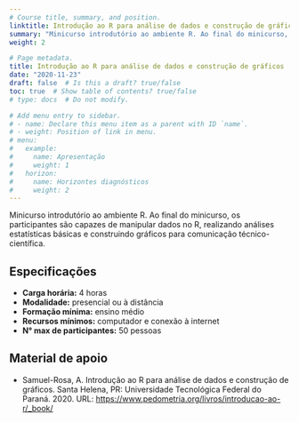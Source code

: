 ```yaml
---
# Course title, summary, and position.
linktitle: Introdução ao R para análise de dados e construção de gráficos
summary: "Minicurso introdutório ao ambiente R. Ao final do minicurso, os participantes são capazes de manipular dados no R, realizando análises estatísticas básicas e construindo gráficos para comunicação técnico-científica."
weight: 2

# Page metadata.
title: Introdução ao R para análise de dados e construção de gráficos
date: "2020-11-23"
draft: false  # Is this a draft? true/false
toc: true  # Show table of contents? true/false
# type: docs  # Do not modify.

# Add menu entry to sidebar.
# - name: Declare this menu item as a parent with ID `name`.
# - weight: Position of link in menu.
# menu:
#   example:
#     name: Apresentação
#     weight: 1
#   horizon:
#     name: Horizontes diagnósticos
#     weight: 2
---
```


Minicurso introdutório ao ambiente R. Ao final do minicurso, os participantes são capazes de manipular dados no R, realizando análises estatísticas básicas e construindo gráficos para comunicação técnico-científica.

## Especificações

* __Carga horária:__ 4 horas
* __Modalidade:__ presencial ou à distância
* __Formação mínima:__ ensino médio
* __Recursos mínimos:__ computador e conexão à internet
* __N° max de participantes:__ 50 pessoas

## Material de apoio

* Samuel-Rosa, A. Introdução ao R para análise de dados e construção de gráficos. Santa Helena, PR: Universidade Tecnológica Federal do Paraná. 2020. URL: https://www.pedometria.org/livros/introducao-ao-r/_book/